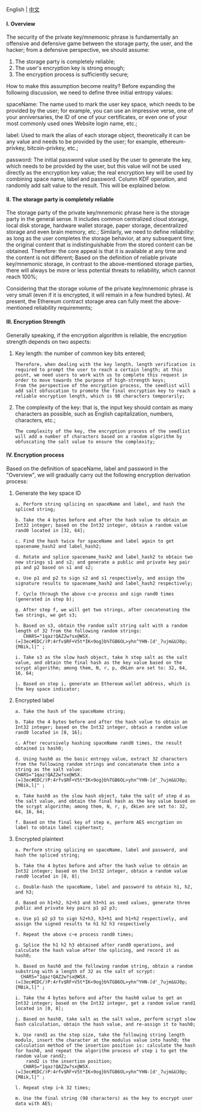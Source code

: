 English | [中文](seedlist_cn.md)
#### I. Overview

The security of the private key/mnemonic phrase is fundamentally an offensive and defensive game between the storage party, the user, and the hacker; from a defensive perspective, we should assume:

1. The storage party is completely reliable;
2. The user's encryption key is strong enough;
3. The encryption process is sufficiently secure;

How to make this assumption become reality? Before expanding the following discussion, we need to define three initial entropy values:

spaceName: The name used to mark the user key space, which needs to be provided by the user; for example, you can use an impressive verse, one of your anniversaries, the ID of one of your certificates, or even one of your most commonly used ones Website login name, etc.;

label: Used to mark the alias of each storage object, theoretically it can be any value and needs to be provided by the user; for example, ethereum-privkey, bitcoin-privkey, etc.;

password: The initial password value used by the user to generate the key, which needs to be provided by the user, but this value will not be used directly as the encryption key value; the real encryption key will be used by combining space name, label and password. Column KDF operation, and randomly add salt value to the result. This will be explained below.



#### II. The storage party is completely reliable

The storage party of the private key/mnemonic phrase here is the storage party in the general sense. It includes common centralized cloud storage, local disk storage, hardware wallet storage, paper storage, decentralized storage and even brain memory, etc.;
Similarly, we need to define reliability: as long as the user completes the storage behavior, at any subsequent time, the original content that is indistinguishable from the stored content can be obtained. Therefore: the core appeal is that it is available at any time and the content is not different;
Based on the definition of reliable private key/mnemonic storage, in contrast to the above-mentioned storage parties, there will always be more or less potential threats to reliability, which cannot reach 100%;

Considering that the storage volume of the private key/mnemonic phrase is very small (even if it is encrypted, it will remain in a few hundred bytes). At present, the Ethereum contract storage area can fully meet the above-mentioned reliability requirements;

#### III. Encryption Strength

Generally speaking, if the encryption algorithm is reliable, the encryption strength depends on two aspects:

1. Key length: the number of common key bits entered;

   ```
   Therefore, when dealing with the key length, length verification is required to prompt the user to reach a certain length; at this point, we need users to work with us to complete this request in order to move towards the purpose of high-strength keys;
   From the perspective of the encryption process, the seedlist will add salt obfuscation to promote the final encryption key to reach a reliable encryption length, which is 98 characters temporarily;
   ```

2. The complexity of the key: that is, the input key should contain as many characters as possible, such as English capitalization, numbers, characters, etc.;

   ```
   The complexity of the key, the encryption process of the seedlist will add a number of characters based on a random algorithm by obfuscating the salt value to ensure the complexity;
   ```



#### IV. Encryption process

Based on the definition of spaceName, label and password in the "Overview", we will gradually carry out the following encryption derivation process:

1. Generate the key space ID

   ```
   a. Perform string splicing on spaceName and label, and hash the spliced string;
   
   b. Take the 4 bytes before and after the hash value to obtain an Int32 integer; based on the Int32 integer, obtain a random value rand0 located in [32, 64];
    
   c. Find the hash twice for spaceName and label again to get spacename_hash2 and label_hash2;
    
   d. Rotate and splice spacename_hash2 and label_hash2 to obtain two new strings s1 and s2; and generate a public and private key pair p1 and p2 based on s1 and s2;
   
   e. Use p1 and p2 to sign s2 and s1 respectively, and assign the signature results to spacename_hash2 and label_hash2 respectively;
   
   f. Cycle through the above c~e process and sign rand0 times (generated in step b);
   
   g. After step f, we will get two strings, after concatenating the two strings, we get s3;
   
   h. Based on s3, obtain the random salt string salt with a random length of 32 from the following random strings:
      CHARS="1qaz!QAZ2w?sx@WSX.(=]3ec#EDC/)P:4rfv$RF+V5t*IK<9og}b%TGB6OL>yhn^YHN-[d'_7ujm&UJ0p;{M8ik,l|" ;
   
   i. Take s3 as the slow hash object, take h step salt as the salt value, and obtain the final hash as the key value based on the scrypt algorithm; among them, N, r, p, dkLen are set to: 32, 64, 16, 64;

   j. Based on step i, generate an Ethereum wallet address, which is the key space indicator;
   ```



2. Encrypted label

   ```
   a. Take the hash of the spaceName string;
   
   b. Take the 4 bytes before and after the hash value to obtain an Int32 integer; based on the Int32 integer, obtain a random value rand0 located in [8, 16];
    
   c. After recursively hashing spaceName rand0 times, the result obtained is hash0;
   
   d. Using hash0 as the basic entropy value, extract 32 characters from the following random strings and concatenate them into a string as the salt value:
   CHARS="1qaz!QAZ2w?sx@WSX.(=]3ec#EDC/)P:4rfv$RF+V5t*IK<9og}b%TGB6OL>yhn^YHN-[d'_7ujm&UJ0p;{M8ik,l|" ;
    
   e. Take hash0 as the slow hash object, take the salt of step d as the salt value, and obtain the final hash as the key value based on the scrypt algorithm; among them, N, r, p, dkLen are set to: 32, 64, 16, 64;
    
   f. Based on the final key of step e, perform AES encryption on label to obtain label ciphertext;
   ```



3. Encrypted plaintext

   ```
   a. Perform string splicing on spaceName, label and password, and hash the spliced string;
   
   b. Take the 4 bytes before and after the hash value to obtain an Int32 integer; based on the Int32 integer, obtain a random value rand0 located in [0, 8];
    
   c. Double-hash the spaceName, label and password to obtain h1, h2, and h3;
    
   d. Based on h1+h2, h2+h3 and h3+h1 as seed values, generate three public and private key pairs p1 p2 p3;
   
   e. Use p1 p2 p3 to sign h2+h3, h3+h1 and h1+h2 respectively, and assign the signed results to h1 h2 h3 respectively
   
   f. Repeat the above c~e process rand0 times;
   
   g. Splice the h1 h2 h3 obtained after rand0 operations, and calculate the hash value after the splicing, and record it as hash0;
   
   h. Based on hash0 and the following random string, obtain a random substring with a length of 32 as the salt of scrypt:
     CHARS="1qaz!QAZ2w?sx@WSX.(=]3ec#EDC/)P:4rfv$RF+V5t*IK<9og}b%TGB6OL>yhn^YHN-[d'_7ujm&UJ0p;{M8ik,l|" ;
   
   i. Take the 4 bytes before and after the hash0 value to get an Int32 integer; based on the Int32 integer, get a random value rand1 located in [0, 8];
   
   j. Based on hash0, take salt as the salt value, perform scrypt slow hash calculation, obtain the hash value, and re-assign it to hash0;
   
   k. Use rand1 as the step size, take the following string length modulo, insert the character at the modulus value into hash0; the calculation method of the insertion position is: calculate the hash for hash0, and repeat the algorithm process of step i to get the random value rand2;
       rand2 is the insertion position;
      CHARS="1qaz!QAZ2w?sx@WSX.(=]3ec#EDC/)P:4rfv$RF+V5t*IK<9og}b%TGB6OL>yhn^YHN-[d'_7ujm&UJ0p;{M8ik,l|" ;
   
   l. Repeat step i~k 32 times;
   
   m. Use the final string (98 characters) as the key to encrypt user data with AES;
   ```

